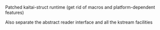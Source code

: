 Patched kaitai-struct runtime (get rid of macros and platform-dependent features)

Also separate the abstract reader interface and all the kstream facilities
